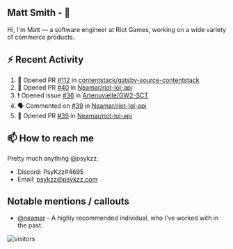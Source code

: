 <!--
[![PsyKzz's github stats](https://github-readme-stats.vercel.app/api?username=psykzz&show_icons=true)](https://github.com/anuraghazra/github-readme-stats)
-->

## Matt Smith - 👋
Hi, I'm Matt — a software engineer at Riot Games, working on a wide variety of commerce products.

## ⚡ Recent Activity

<!--START_SECTION:activity-->
1. 💪 Opened PR [#112](https://github.com/contentstack/gatsby-source-contentstack/pull/112) in [contentstack/gatsby-source-contentstack](https://github.com/contentstack/gatsby-source-contentstack)
2. 💪 Opened PR [#40](https://github.com/Neamar/riot-lol-api/pull/40) in [Neamar/riot-lol-api](https://github.com/Neamar/riot-lol-api)
3. ❗️ Opened issue [#36](https://github.com/Artenuvielle/GW2-SCT/issues/36) in [Artenuvielle/GW2-SCT](https://github.com/Artenuvielle/GW2-SCT)
4. 🗣 Commented on [#39](https://github.com/Neamar/riot-lol-api/issues/39) in [Neamar/riot-lol-api](https://github.com/Neamar/riot-lol-api)
5. 💪 Opened PR [#39](https://github.com/Neamar/riot-lol-api/pull/39) in [Neamar/riot-lol-api](https://github.com/Neamar/riot-lol-api)
<!--END_SECTION:activity-->


## 📫 How to reach me

Pretty much anything @psykzz.

- Discord: PsyKzz#4695
- Email: psykzz@psykzz.com


## Notable mentions / callouts

 - [@neamar](https://github.com/neamar) - A highly recommended individual, who I've worked with in the past.


![visitors](https://visitor-badge.glitch.me/badge?page_id=psykzz/psykzz)


